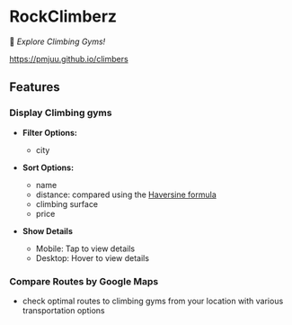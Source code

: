 # RockClimberz

🧗 _Explore Climbing Gyms!_

https://pmjuu.github.io/climbers

## Features

### Display Climbing gyms

- **Filter Options:**

  - city

- **Sort Options:**

  - name
  - distance: compared using the [Haversine formula](https://en.wikipedia.org/wiki/Haversine_formula)
  - climbing surface
  - price

- **Show Details**
  - Mobile: Tap to view details
  - Desktop: Hover to view details

### Compare Routes by Google Maps

- check optimal routes to climbing gyms from your location with various transportation options
